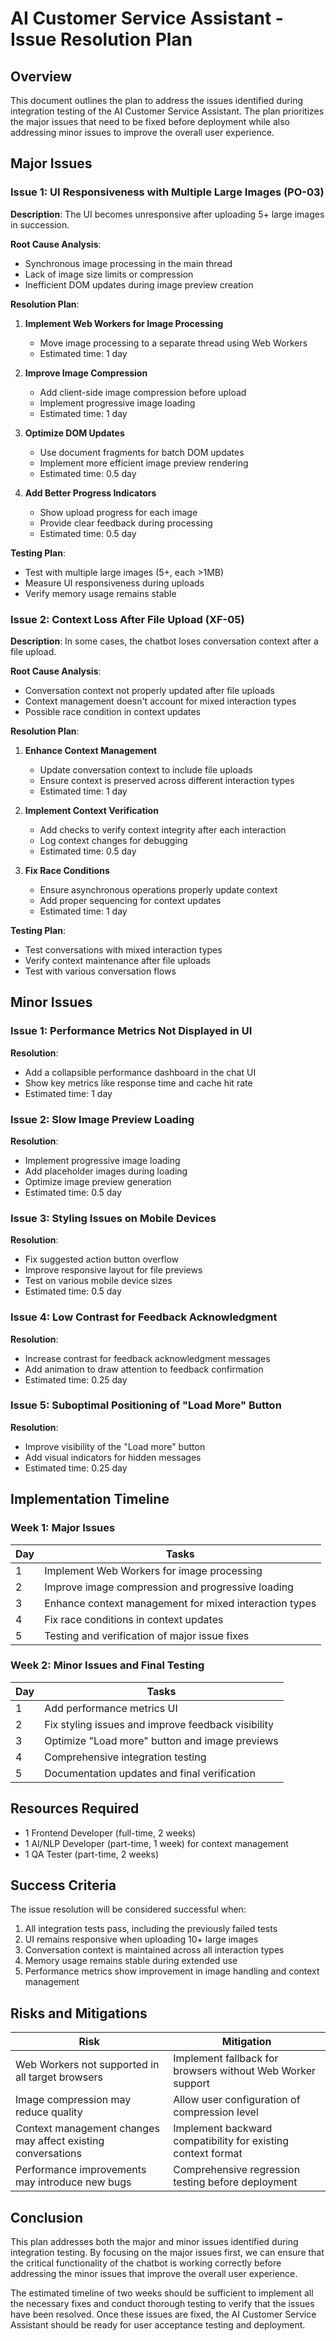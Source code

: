 # AI Customer Service Assistant - Issue Resolution Plan

## Overview

This document outlines the plan to address the issues identified during integration testing of the AI Customer Service Assistant. The plan prioritizes the major issues that need to be fixed before deployment while also addressing minor issues to improve the overall user experience.

## Major Issues

### Issue 1: UI Responsiveness with Multiple Large Images (PO-03)

**Description**: The UI becomes unresponsive after uploading 5+ large images in succession.

**Root Cause Analysis**:
- Synchronous image processing in the main thread
- Lack of image size limits or compression
- Inefficient DOM updates during image preview creation

**Resolution Plan**:

1. **Implement Web Workers for Image Processing**
   - Move image processing to a separate thread using Web Workers
   - Estimated time: 1 day

2. **Improve Image Compression**
   - Add client-side image compression before upload
   - Implement progressive image loading
   - Estimated time: 1 day

3. **Optimize DOM Updates**
   - Use document fragments for batch DOM updates
   - Implement more efficient image preview rendering
   - Estimated time: 0.5 day

4. **Add Better Progress Indicators**
   - Show upload progress for each image
   - Provide clear feedback during processing
   - Estimated time: 0.5 day

**Testing Plan**:
- Test with multiple large images (5+, each >1MB)
- Measure UI responsiveness during uploads
- Verify memory usage remains stable

### Issue 2: Context Loss After File Upload (XF-05)

**Description**: In some cases, the chatbot loses conversation context after a file upload.

**Root Cause Analysis**:
- Conversation context not properly updated after file uploads
- Context management doesn't account for mixed interaction types
- Possible race condition in context updates

**Resolution Plan**:

1. **Enhance Context Management**
   - Update conversation context to include file uploads
   - Ensure context is preserved across different interaction types
   - Estimated time: 1 day

2. **Implement Context Verification**
   - Add checks to verify context integrity after each interaction
   - Log context changes for debugging
   - Estimated time: 0.5 day

3. **Fix Race Conditions**
   - Ensure asynchronous operations properly update context
   - Add proper sequencing for context updates
   - Estimated time: 1 day

**Testing Plan**:
- Test conversations with mixed interaction types
- Verify context maintenance after file uploads
- Test with various conversation flows

## Minor Issues

### Issue 1: Performance Metrics Not Displayed in UI

**Resolution**:
- Add a collapsible performance dashboard in the chat UI
- Show key metrics like response time and cache hit rate
- Estimated time: 1 day

### Issue 2: Slow Image Preview Loading

**Resolution**:
- Implement progressive image loading
- Add placeholder images during loading
- Optimize image preview generation
- Estimated time: 0.5 day

### Issue 3: Styling Issues on Mobile Devices

**Resolution**:
- Fix suggested action button overflow
- Improve responsive layout for file previews
- Test on various mobile device sizes
- Estimated time: 0.5 day

### Issue 4: Low Contrast for Feedback Acknowledgment

**Resolution**:
- Increase contrast for feedback acknowledgment messages
- Add animation to draw attention to feedback confirmation
- Estimated time: 0.25 day

### Issue 5: Suboptimal Positioning of "Load More" Button

**Resolution**:
- Improve visibility of the "Load more" button
- Add visual indicators for hidden messages
- Estimated time: 0.25 day

## Implementation Timeline

### Week 1: Major Issues

| Day | Tasks |
|-----|-------|
| 1 | Implement Web Workers for image processing |
| 2 | Improve image compression and progressive loading |
| 3 | Enhance context management for mixed interaction types |
| 4 | Fix race conditions in context updates |
| 5 | Testing and verification of major issue fixes |

### Week 2: Minor Issues and Final Testing

| Day | Tasks |
|-----|-------|
| 1 | Add performance metrics UI |
| 2 | Fix styling issues and improve feedback visibility |
| 3 | Optimize "Load more" button and image previews |
| 4 | Comprehensive integration testing |
| 5 | Documentation updates and final verification |

## Resources Required

- 1 Frontend Developer (full-time, 2 weeks)
- 1 AI/NLP Developer (part-time, 1 week) for context management
- 1 QA Tester (part-time, 2 weeks)

## Success Criteria

The issue resolution will be considered successful when:

1. All integration tests pass, including the previously failed tests
2. UI remains responsive when uploading 10+ large images
3. Conversation context is maintained across all interaction types
4. Memory usage remains stable during extended use
5. Performance metrics show improvement in image handling and context management

## Risks and Mitigations

| Risk | Mitigation |
|------|------------|
| Web Workers not supported in all target browsers | Implement fallback for browsers without Web Worker support |
| Image compression may reduce quality | Allow user configuration of compression level |
| Context management changes may affect existing conversations | Implement backward compatibility for existing context format |
| Performance improvements may introduce new bugs | Comprehensive regression testing before deployment |

## Conclusion

This plan addresses both the major and minor issues identified during integration testing. By focusing on the major issues first, we can ensure that the critical functionality of the chatbot is working correctly before addressing the minor issues that improve the overall user experience.

The estimated timeline of two weeks should be sufficient to implement all the necessary fixes and conduct thorough testing to verify that the issues have been resolved. Once these issues are fixed, the AI Customer Service Assistant should be ready for user acceptance testing and deployment.
